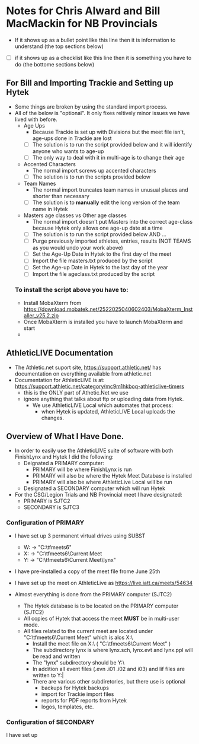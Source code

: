 # Notes for Chris Alward and Bill MacMackin for NB Provincials
- If it shows up as a bullet point like this line then it is information to understand (the top sections below)
- [ ] if it shows up as a checklist like this line then it is something you have to do (the bottome sections below)

## For Bill and Importing Trackie and Setting up Hytek
- Some things are broken by using the standard import process.
- All of the below is "optional". It only fixes reltively minor issues we have lived with before.
  - Age Ups
    - Because Trackie is set up with Divisions but the meet file isn't, age-ups done in Trackie are lost
    - [ ] The solution is to run the script provided below and it will identify anyone who wants to age-up
    - [ ] The only way to deal with it in multi-age is to change their age
  - Accented Characters
    - The normal import screws up accented characters
    - [ ] The solution is to run the scripts provided below
  - Team Names
    - The normal import truncates team names in unusual places and shorter than necessary
    - [ ] The solution is to **manually** edit the long version of the team name in Hytek  
  - Masters age classes vs Other age classes
    - The normal import doesn't put Masters into the correct age-class because Hytek only allows one age-up date at a time
    - [ ] The solution is to run the script provided below AND ...
    - [ ] Purge previously imported athletes, entries, results (NOT TEAMS as you would undo your work above)
    - [ ] Set the Age-Up Date in Hytek to the first day of the meet
    - [ ] Import the file masters.txt produced by the script
    - [ ] Set the Age-up Date in Hytek to the last day of the year
    - [ ] Import the file ageclass.txt produced by the script

  ### To install the script above you have to:
  - Install MobaXterm from https://download.mobatek.net/2522025040602403/MobaXterm_Installer_v25.2.zip
  - Once MobaXterm is installed you have to launch MobaXterm and start
  - 
 

## AthleticLIVE Documentation
- The Athletic.net suport site, https://support.athletic.net/ has documentation on everything available from athletic.net
- Documentation for AthleticLIVE is at: https://support.athletic.net/category/mc9m1hkboq-athleticlive-timers
  - this is the ONLY part of Athetic.Net we use  
  - ignore anything that talks about ftp or uploading data from Hytek.
    - We use AthleticLIVE Local which automates that process:
      - when Hytek is updated, AthleticLIVE Local uploads the changes.

## Overview of What I Have Done.
- In order to easily use the AthleticLIVE suite of software with both FinishLynx and Hytek I did the following:
  - Deignated a PRIMARY computer:
    - PRIMARY will be where FinishLynx is run
    - PRIMARY will also be where the Hytek Meet Database is installed
    - PRIMARY will also be where AthleticLive Local will be run
  - Designated a SECONDARY computer which will run Hytek
- For the CSG/Legion Trials and NB Provincial meet I have designated:
  - PRIMARY is SJTC2
  - SECONDARY is SJTC3

### Configuration of PRIMARY
- I have set up 3 permanent virtual drives using SUBST
  - W:  ->  "C:\tfmeets6"
  - X:  ->  "C:\tfmeets6\Current Meet
  - Y:  ->  "C:\tfmeets6\Current Meet\lynx"
- I have pre-installed a copy of the meet file frome June 25th
- I have set up the meet on AthleticLive as https://live.iatt.ca/meets/54634

- Almost everything is done from the PRIMARY computer (SJTC2)
  - The Hytek database is to be located on the PRIMARY computer (SJTC2)
  - All copies of Hytek that access the meet **MUST** be in multi-user mode.
  - All files related to the current meet are located under "C:\tfmeets6\Current Meet" which is alos X:\
    - Install the meet file on X:\  ( "C:\tfmeets6\Current Meet" )
    - The subdirectory lynx is where lynx.sch, lynx.evt and lynx.ppl will be read and written
    - The "lynx" subdirectory should be Y:\
    - In addition all event files (.evn .i01 .i02 and i03) and lif files are written to Y:|
    - There are various other subdiretories, but there use is optional
      - backups for Hytek backups
      - import for Trackie import files
      - reports for PDF reports from Hytek
      - logos, templates, etc.

### Configuration of SECONDARY
I have set up 
 
